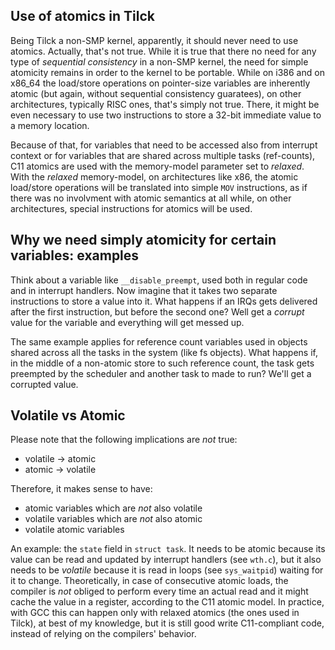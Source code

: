 
Use of atomics in Tilck
---------------------------

Being Tilck a non-SMP kernel, apparently, it should never need to use atomics.
Actually, that's not true. While it is true that there no need for any type
of *sequential consistency* in a non-SMP kernel, the need for simple atomicity
remains in order to the kernel to be portable. While on i386 and on x86_64
the load/store operations on pointer-size variables are inherently atomic (but
again, without sequential consistency guaratees), on other architectures,
typically RISC ones, that's simply not true. There, it might be even necessary
to use two instructions to store a 32-bit immediate value to a memory location.

Because of that, for variables that need to be accessed also from interrupt
context or for variables that are shared across multiple tasks (ref-counts),
C11 atomics are used with the memory-model parameter set to *relaxed*. With the
*relaxed* memory-model, on architectures like x86, the atomic load/store
operations will be translated into simple `MOV` instructions, as if there was no
involvment with atomic semantics at all while, on other architectures, special
instructions for atomics will be used.

Why we need simply atomicity for certain variables: examples
-------------------------------------------------------------

Think about a variable like `__disable_preempt`, used both in regular
code and in interrupt handlers. Now imagine that it takes two separate
instructions to store a value into it. What happens if an IRQs gets delivered
after the first instruction, but before the second one? Well get a *corrupt*
value for the variable and everything will get messed up.

The same example applies for reference count variables used in objects shared
across all the tasks in the system (like fs objects). What happens if, in the
middle of a non-atomic store to such reference count, the task gets preempted
by the scheduler and another task to made to run? We'll get a corrupted value.

Volatile vs Atomic
---------------------

Please note that the following implications are *not* true:

   - volatile -> atomic
   - atomic -> volatile

Therefore, it makes sense to have:

   - atomic variables which are *not* also volatile
   - volatile variables which are *not* also atomic
   - volatile atomic variables

An example: the `state` field in `struct task`. It needs to be atomic because
its value can be read and updated by interrupt handlers (see `wth.c`), but
it also needs to be *volatile* because it is read in loops (see `sys_waitpid`)
waiting for it to change. Theoretically, in case of consecutive atomic loads,
the compiler is *not* obliged to perform every time an actual read and it might
cache the value in a register, according to the C11 atomic model. In practice,
with GCC this can happen only with relaxed atomics (the ones used in Tilck), at
best of my knowledge, but it is still good write C11-compliant code, instead of
relying on the compilers' behavior.
